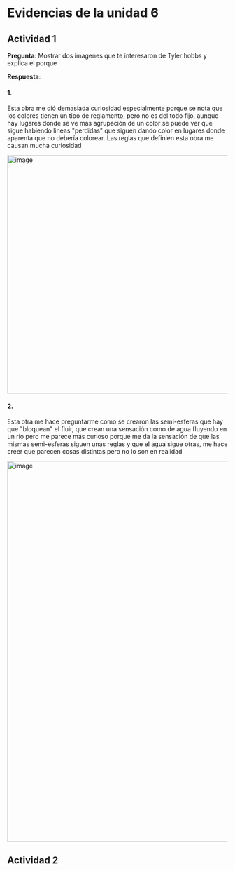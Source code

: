 # Evidencias de la unidad 6

## Actividad 1 

__Pregunta__: Mostrar dos imagenes que te interesaron de Tyler hobbs y explica el porque

__Respuesta__: 

#### 1. 

Esta obra me dió demasiada curiosidad especialmente porque se nota que los colores tienen un tipo de reglamento, pero no es del todo fijo, aunque hay lugares donde se ve más agrupación de un color se puede ver que sigue habiendo lineas "perdidas" que siguen dando color en lugares donde aparenta que no debería colorear. Las reglas que definien esta obra me causan mucha curiosidad

<img width="730" height="544" alt="image" src="https://github.com/user-attachments/assets/ecd2380d-9e22-450b-aded-3c7f025ff11f" />


#### 2.

Esta otra me hace preguntarme como se crearon las semi-esferas que hay que "bloquean" el fluir, que crean una sensación como de agua fluyendo en un rio pero me parece más curioso porque me da la sensación de que las mismas semi-esferas siguen unas reglas y que el agua sigue otras, me hace creer que parecen cosas distintas pero no lo son en realidad

<img width="1511" height="868" alt="image" src="https://github.com/user-attachments/assets/7e9309b0-be08-4ff2-9fbd-e6ce35db5a20" />


## Actividad 2

